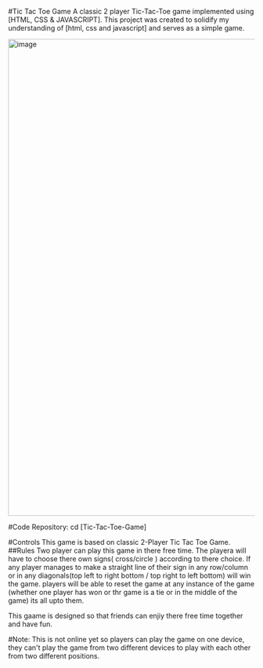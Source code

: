 #Tic Tac Toe Game
A classic 2 player Tic-Tac-Toe game implemented using [HTML, CSS & JAVASCRIPT]. 
This project was created to solidify my understanding of [html, css and javascript] and serves as a simple game.

<img width="1918" height="972" alt="image" src="https://github.com/user-attachments/assets/51157ee7-7c9f-406d-a9ab-6cb0f999736a" />

#Code Repository:
cd [Tic-Tac-Toe-Game] 

#Controls
This game is based on classic 2-Player Tic Tac Toe Game.
##Rules
Two player can play this game in there free time.
The playera will have to choose there own signs( cross/circle ) according to there choice.
If any player manages to make a straight line of their sign in any row/column or in any diagonals(top left to right bottom / top right to left bottom) will win the game.
players will be able to reset the game at any instance of the game (whether one player has won or thr game is a tie or in the middle of the game) its all upto them.

This gaame is designed so that friends can enjiy there free time together and have fun.

#Note: This is not online yet so players can play the game on one device, they can't play the game from two different devices to play with each other from two different positions.
